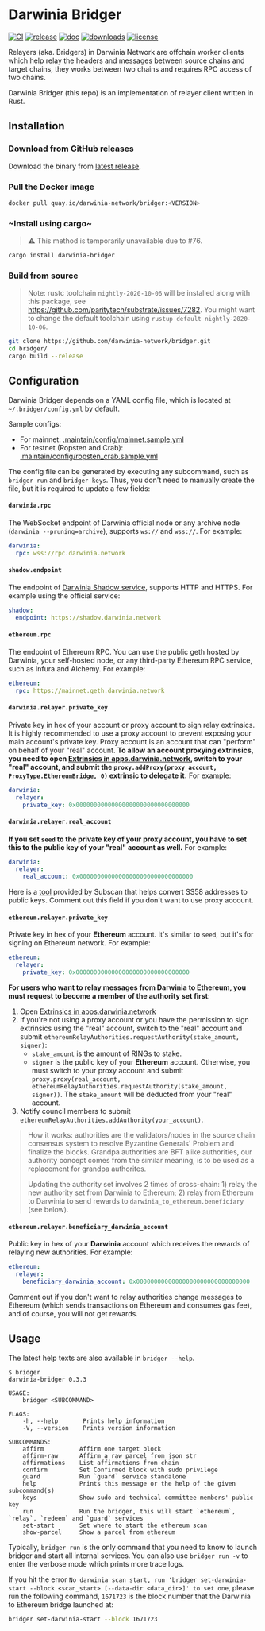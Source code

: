 # Darwinia Bridger

[![CI](https://github.com/darwinia-network/bridger/workflows/CI/badge.svg)](https://github.com/darwinia-network/bridger/actions)
[![release](https://img.shields.io/github/v/release/darwinia-network/bridger)](https://github.com/darwinia-network/bridger/releases/latest)
[![doc](https://img.shields.io/badge/current-docs-brightgreen.svg)](https://docs.rs/darwinia-bridger/)
[![downloads](https://img.shields.io/crates/d/darwinia-bridger.svg)](https://crates.io/crates/darwinia-bridger)
[![license](https://img.shields.io/github/license/darwinia-network/bridger)](https://choosealicense.com/licenses/gpl/)

Relayers (aka. Bridgers) in Darwinia Network are offchain worker clients which help relay the headers and messages between source chains and target chains, they works between two chains and requires RPC access of two chains.

Darwinia Bridger (this repo) is an implementation of relayer client written in Rust.

## Installation

### Download from GitHub releases

Download the binary from [latest release](https://github.com/darwinia-network/bridger/releases/latest).

### Pull the Docker image

```bash
docker pull quay.io/darwinia-network/bridger:<VERSION>
```

### ~Install using cargo~

> ⚠️ This method is temporarily unavailable due to #76.

```bash
cargo install darwinia-bridger
```

### Build from source

> Note: rustc toolchain `nightly-2020-10-06` will be installed along with this package, see <https://github.com/paritytech/substrate/issues/7282>. You might want to change the default toolchain using `rustup default nightly-2020-10-06`.

```bash
git clone https://github.com/darwinia-network/bridger.git
cd bridger/
cargo build --release
```

## Configuration

Darwinia Bridger depends on a YAML config file, which is located at `~/.bridger/config.yml` by default.

Sample configs:

- For mainnet: [.maintain/config/mainnet.sample.yml](.maintain/config/mainnet.sample.yml)
- For testnet (Ropsten and Crab): [.maintain/config/ropsten_crab.sample.yml](.maintain/config/ropsten_crab.sample.yml)

The config file can be generated by executing any subcommand, such as `bridger run` and `bridger keys`. Thus, you don't need to manually create the file, but it is required to update a few fields:

#### `darwinia.rpc`

The WebSocket endpoint of Darwinia official node or any archive node (`darwinia --pruning=archive`), supports `ws://` and `wss://`. For example:

```yaml
darwinia:
  rpc: wss://rpc.darwinia.network
```

#### `shadow.endpoint`

The endpoint of [Darwinia Shadow service](https://github.com/darwinia-network/shadow), supports HTTP and HTTPS. For example using the official service:

```yaml
shadow:
  endpoint: https://shadow.darwinia.network
```

#### `ethereum.rpc`

The endpoint of Ethereum RPC. You can use the public geth hosted by Darwinia, your self-hosted node, or any third-party Ethereum RPC service, such as Infura and Alchemy. For example:

```yaml
ethereum:
  rpc: https://mainnet.geth.darwinia.network
```

#### `darwinia.relayer.private_key`

Private key in hex of your account or proxy account to sign relay extrinsics. It is highly recommended to use a proxy account to prevent exposing your main account's private key. Proxy account is an account that can "perform" on behalf of your "real" account. **To allow an account proxying extrinsics, you need to open [Extrinsics in apps.darwinia.network](https://apps.darwinia.network/#/extrinsics), switch to your "real" account, and submit the `proxy.addProxy(proxy_account, ProxyType.EthereumBridge, 0)` extrinsic to delegate it.** For example:

```yaml
darwinia:
  relayer:
    private_key: 0x00000000000000000000000000000000
```

#### `darwinia.relayer.real_account`

**If you set `seed` to the private key of your proxy account, you have to set this to the public key of your "real" account as well.** For example:

```yaml
darwinia:
  relayer:
    real_account: 0x00000000000000000000000000000000
```

Here is a [tool](https://polkadot.subscan.io/tools/ss58_transform) provided by Subscan that helps convert SS58 addresses to public keys. Comment out this field if you don't want to use proxy account.

#### `ethereum.relayer.private_key`

Private key in hex of your **Ethereum** account. It's similar to `seed`, but it's for signing on Ethereum network. For example:

```yaml
ethereum:
  relayer:
    private_key: 0x00000000000000000000000000000000
```

**For users who want to relay messages from Darwinia to Ethereum, you must request to become a member of the authority set first**:

1. Open [Extrinsics in apps.darwinia.network](https://apps.darwinia.network/#/extrinsics)
2. If you're not using a proxy account or you have the permission to sign extrinsics using the "real" account, switch to the "real" account and submit `ethereumRelayAuthorities.requestAuthority(stake_amount, signer)`:
   - `stake_amount` is the amount of RINGs to stake.
   - `signer` is the public key of your **Ethereum** account.
    Otherwise, you must switch to your proxy account and submit `proxy.proxy(real_account, ethereumRelayAuthorities.requestAuthority(stake_amount, signer))`. The `stake_amount` will be deducted from your "real" account.
3. Notify council members to submit `ethereumRelayAuthorities.addAuthority(your_account)`.

> How it works: authorities are the validators/nodes in the source chain consensus system to resolve Byzantine Generals' Problem and finalize the blocks. Grandpa authorities are BFT alike authorities, our authority concept comes from the similar meaning, is to be used as a replacement for grandpa authorites.
>
> Updating the authority set involves 2 times of cross-chain: 1) relay the new authority set from Darwinia to Ethereum; 2) relay from Ethereum to Darwinia to send rewards to `darwinia_to_ethereum.beneficiary` (see below).

#### `ethereum.relayer.beneficiary_darwinia_account`

Public key in hex of your **Darwinia** account which receives the rewards of relaying new authorities. For example:

```yaml
ethereum:
  relayer:
    beneficiary_darwinia_account: 0x00000000000000000000000000000000
```

Comment out if you don't want to relay authorities change messages to Ethereum (which sends transactions on Ethereum and consumes gas fee), and of course, you will not get rewards.

## Usage

The latest help texts are also available in `bridger --help`.

```
$ bridger
darwinia-bridger 0.3.3

USAGE:
    bridger <SUBCOMMAND>

FLAGS:
    -h, --help       Prints help information
    -V, --version    Prints version information

SUBCOMMANDS:
    affirm          Affirm one target block
    affirm-raw      Affirm a raw parcel from json str
    affirmations    List affirmations from chain
    confirm         Set Confirmed block with sudo privilege
    guard           Run `guard` service standalone
    help            Prints this message or the help of the given subcommand(s)
    keys            Show sudo and technical committee members' public key
    run             Run the bridger, this will start `ethereum`, `relay`, `redeem` and `guard` services
    set-start       Set where to start the ethereum scan
    show-parcel     Show a parcel from ethereum
```

Typically, `bridger run` is the only command that you need to know to launch bridger and start all internal services. You can also use `bridger run -v` to enter the verbose mode which prints more trace logs.

If you hit the error `No darwinia scan start, run 'bridger set-darwinia-start --block <scan_start> [--data-dir <data_dir>]' to set one`, please run the following command, `1671723` is the block number that the Darwinia to Ethereum bridge launched at:

```bash
bridger set-darwinia-start --block 1671723
```

